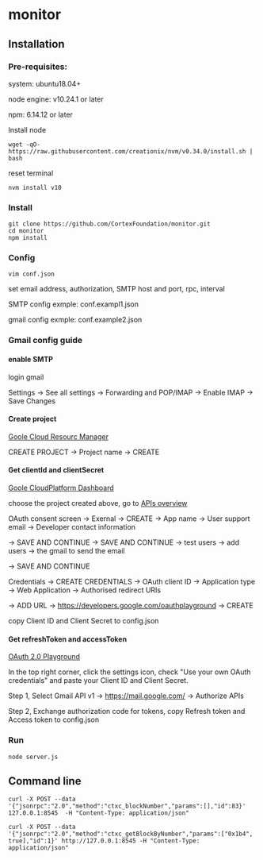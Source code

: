# monitor
## Installation
### Pre-requisites:
system: ubuntu18.04+

node engine: v10.24.1 or later

npm: 6.14.12 or later

Install node

```
wget -qO- https://raw.githubusercontent.com/creationix/nvm/v0.34.0/install.sh | bash
```
reset terminal

```
nvm install v10
```

### Install
```
git clone https://github.com/CortexFoundation/monitor.git
cd monitor
npm install
```
### Config

```
vim conf.json
```
set email address, authorization, SMTP host and port, rpc, interval

SMTP config exmple: conf.exampl1.json

gmail config exmple: conf.example2.json

### Gmail config guide

#### enable SMTP

login gmail

Settings -> See all settings -> Forwarding and POP/IMAP -> Enable IMAP -> Save Changes

#### Create project

[Goole Cloud Resourc Manager](https://console.cloud.google.com/cloud-resource-manager)

CREATE PROJECT -> Project name -> CREATE

#### Get clientId and clientSecret

[Goole CloudPlatform Dashboard](https://console.cloud.google.com/home/dashboard)

choose the project created above, go to [APIs overview](https://console.cloud.google.com/apis/dashboard)

OAuth consent screen -> Exernal -> CREATE -> App name -> User support email -> Developer contact information 

-> SAVE AND CONTINUE -> SAVE AND CONTINUE -> test users -> add users -> the gmail to send the email 

-> SAVE AND CONTINUE

Credentials -> CREATE CREDENTIALS -> OAuth client ID -> Application type -> Web Application -> Authorised redirect URIs 

-> ADD URL -> https://developers.google.com/oauthplayground -> CREATE

copy Client ID and Client Secret to config.json

#### Get refreshToken and accessToken

[OAuth 2.0 Playground](https://developers.google.com/oauthplayground)

In the top right corner, click the settings icon, check "Use your own OAuth credentials" and paste your Client ID and Client Secret.

Step 1,  Select Gmail API v1 -> https://mail.google.com/ -> Authorize APIs

Step 2, Exchange authorization code for tokens, copy Refresh token and Access token to config.json

### Run
```
node server.js 
```
##  Command line 
```
curl -X POST --data '{"jsonrpc":"2.0","method":"ctxc_blockNumber","params":[],"id":83}'  127.0.0.1:8545  -H "Content-Type: application/json"
```
```
curl -X POST --data '{"jsonrpc":"2.0","method":"ctxc_getBlockByNumber","params":["0x1b4", true],"id":1}' http://127.0.0.1:8545 -H "Content-Type: application/json"
```


